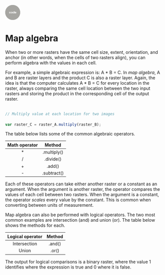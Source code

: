 ![code](../../images/code.png)  

# Map algebra    

When two or more rasters have the same cell size, extent, orientation, and anchor (in other words, when the cells of two rasters align), you can perform algebra with the values in each cell.

For example, a simple algebraic expression is: A * B = C. In _map algebra_, A and B are raster layers and the product C is also a raster layer. Again, the idea is that the computer calculates A * B = C for every location in the raster, always comparing the same cell location between the two input rasters and storing the product in the corresponding cell of the output raster.      


```js

// Multiply value at each location for two images

var raster_C = raster_A.multiply(raster_B);

```

The table below lists some of the common algebraic operators.

<center>

| Math operator             | Method        |
| :---:                     | :---:         |
| *                         | .multiply()   |  
| /                         | .divide()     |  
| +                         | .add()        |  
| -                         | .subtract()   |  

</center>

Each of these operators can take either another raster or a constant as an argument. When the argument is another raster, the operator compares the values of each cell between two rasters. When the argument is a constant, the operator _scales_ every value by the constant. This is common when converting between units of measurement.  

Map algebra can also be performed with logical operators. The two most common examples are intersection (and) and union (or). The table below shows the methods for each.  

<center>

| Logical operator          | Method        |
| :---:                     | :---:         |
| Intersection              | .and()        |  
| Union                     | .or()      |  

</center>

The output for logical comparisons is a binary raster, where the value 1 identifies where the expression is true and 0 where it is false.
